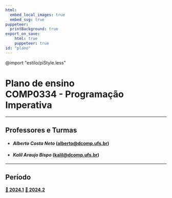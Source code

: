 ```yaml
---
html:
  embed_local_images: true
  embed_svg: true
puppeteer: 
  printBackground: true
export_on_save:
    html: true
    puppeteer: true
id: "plano"
---
```

@import "estilo/piStyle.less"


# Plano de ensino<br>COMP0334 - Programação Imperativa
---

## Professores e Turmas

- #### _Alberto Costa Neto_ (alberto@dcomp.ufs.br)
- #### _Kalil Araujo Bispo_ (kalil@dcomp.ufs.br)

---
## Período

<!--
**[:ledger: Turmas EaD](plano-ead.html)**
-->
**[:ledger: 2024.1](periodo/2024.1/roteiro-estudo.html)**
**[:ledger: 2024.2](periodo/2024.2/roteiro-estudo.html)**
